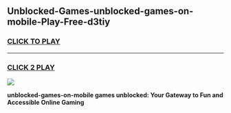 
## Unblocked-Games-unblocked-games-on-mobile-Play-Free-d3tiy
<h3>
<a href="https://premium76.site?title=unblocked-games-on-mobile&ref=20A">CLICK TO PLAY</a></h3>
<hr>

<h3>
<a href="https://premium76.site?title=unblocked-games-on-mobile&ref=20A">CLICK 2 PLAY</a>
  
</h3>

<a href="https://premium76.site?title=unblocked-games-on-mobile&ref=20A"><img src="https://clearcache.store/games.png"></a>


**unblocked-games-on-mobile games unblocked: Your Gateway to Fun and Accessible Online Gaming**
